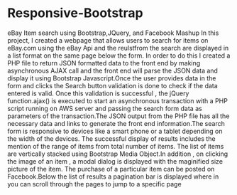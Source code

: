 # Responsive-Bootstrap
eBay Item search using Bootstrap,JQuery, and Facebook Mashup
In this project, I created a webpage that allows users to search for items on eBay.com using the eBay Api and the reulstfrom the search are displayed in a list format on the same page below the form. In order to do this I created a PHP file to return JSON formatted data to the front end by making asynchronous AJAX call and the front end will parse the JSON data and display it using Bootstrap Javascript.Once the user provides data in the form and clicks the Search button validation is done to check if the data entered is valid. Once this validation is successful , the jQuery function.ajax() is executed to start an asynchronous transaction with a PHP script running on AWS server and passing the search form data as parameters of the transaction.The JSON output from the PHP file  has all the necessary data and links to generate the front end information.The search form is responsive to devices like a smart phone or a tablet depending on the width of the devices. The successful display of results includes the mention of the range of items from total number of items. The list of items are vertically stacked using Bootstrap Media Object.In addition , on clicking the image of an item , a modal dialog is displayed with the maginified size picture of the item. The purchase of a particular item can be posted on Facebook.Below the list of results a pagination bar is displayed where in you can scroll through the pages to jump to a specific page
